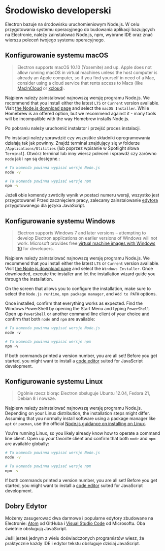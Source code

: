 # Środowisko developerski

Electron bazuje na środowisku uruchomieniowym Node.js. W celu przygotowania systemu operacyjnego do budowania aplikacji bazujących na Electronie, należy zainstalować Node.js, npm, wybrane IDE oraz znać wierszu poleceń twojego systemu operacyjnego.

## Konfigurowanie systemu macOS

> Electron supports macOS 10.10 (Yosemite) and up. Apple does not allow running macOS in virtual machines unless the host computer is already an Apple computer, so if you find yourself in need of a Mac, consider using a cloud service that rents access to Macs (like [MacInCloud](https://www.macincloud.com/) or [xcloud](https://xcloud.me)).

Najpierw należy zainstalować najnowszą wersję programu Node.js. We recommend that you install either the latest `LTS` or `Current` version available. Visit [the Node.js download page](https://nodejs.org/en/download/) and select the `macOS Installer`. While Homebrew is an offered option, but we recommend against it - many tools will be incompatible with the way Homebrew installs Node.js.

Po pobraniu należy uruchomić instalator i przejść proces instalacji.

Po instalacji należy sprawdzić czy wszystkie składniki oprogramowania działają tak jak powinny. Znajdź terminal znajdujący się w folderze `/Applications/Utilities` (lub poprzez wpisanie w Spotlight słowa `Terminal`). Otwórz terminal lub inny wiersz poleceń i sprawdź czy zarówno `node` jak i `npm` są dostępne.:

```sh
# Ta komenda powinna wypisać wersje Node.js
node -v

# Ta komenda powinna wypisać wersje npm
npm -v
```
Jeżeli obie komendy zwróciły wynik w postaci numeru wersji, wszystko jest przygotowane! Przed zacznięciem pracy, zalecamy zainstalowanie [edytora](#a-good-editor) przygotowanego dla języka JavaScript.

## Konfigurowanie systemu Windows

> Electron supports Windows 7 and later versions – attempting to develop Electron applications on earlier versions of Windows will not work. Microsoft provides free [virtual machine images with Windows 10](https://developer.microsoft.com/en-us/windows/downloads/virtual-machines) for developers.

Najpierw należy zainstalować najnowszą wersję programu Node.js. We recommend that you install either the latest `LTS` or `Current` version available. Visit [the Node.js download page](https://nodejs.org/en/download/) and select the `Windows Installer`. Once downloaded, execute the installer and let the installation wizard guide you through the installation.

On the screen that allows you to configure the installation, make sure to select the `Node.js runtime`, `npm package manager`, and `Add to PATH` options.

Once installed, confirm that everything works as expected. Find the Windows PowerShell by opening the Start Menu and typing `PowerShell`. Open up `PowerShell` or another command line client of your choice and confirm that both `node` and `npm` are available:

```powershell
# Ta komenda powinna wypisać wersje Node.js
node -v

# Ta komenda powinna wypisać wersje npm
npm -v
```

If both commands printed a version number, you are all set! Before you get started, you might want to install a [code editor](#a-good-editor) suited for JavaScript development.

## Konfigurowanie systemu Linux

> Ogólnie rzecz biorąc Electron obsługuje Ubuntu 12.04, Fedora 21, Debian 8 i nowsze.

Najpierw należy zainstalować najnowszą wersję programu Node.js. Depending on your Linux distribution, the installation steps might differ. Assuming that you normally install software using a package manager like `apt` or `pacman`, use the official [Node.js guidance on installing on Linux](https://nodejs.org/en/download/package-manager/).

You're running Linux, so you likely already know how to operate a command line client. Open up your favorite client and confirm that both `node` and `npm` are available globally:

```sh
# Ta komenda powinna wypisać wersje Node.js
node -v

# Ta komenda powinna wypisać wersje npm
npm -v
```

If both commands printed a version number, you are all set! Before you get started, you might want to install a [code editor](#a-good-editor) suited for JavaScript development.

## Dobry Edytor

Możemy zasugerować dwa darmowe i popularne edytory zbudowane na Electronie: [Atom](https://atom.io/) od GitHuba i [Visual Studio Code](https://code.visualstudio.com/) od Microsoftu. Oba świetnie obsługują JavaScript.

Jeśli jesteś jednym z wielu doświadczonych programistów wiesz, że praktycznie każdy IDE i edytor tekstu obsługuje dzisiaj JavaScript.
